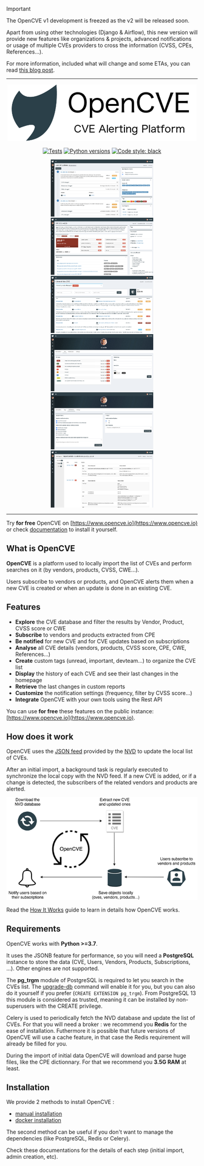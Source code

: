 > [!IMPORTANT]
> The OpenCVE v1 development is freezed as the v2 will be released soon.

Apart from using other technologies (Django & Airflow), this new version will provide new features like organizations & projects, advanced notifications or usage of multiple CVEs providers to cross the information (CVSS, CPEs, References...).

For more information, included what will change and some ETAs, you can read [this blog post](https://blog.opencve.io/posts/opencve-v2-is-coming-soon/).

----------------

<p align="center">
  <img alt="OpenCVE" src="https://raw.githubusercontent.com/opencve/opencve/master/logo.png">
</p>
<p align="center">
  <a href="https://github.com/opencve/opencve/actions?query=workflow%3ATests"><img alt="Tests" src="https://github.com/opencve/opencve/workflows/Tests/badge.svg"></a>
  <a href="https://www.python.org/"><img alt="Python versions" src="https://img.shields.io/badge/python-3.7%2B-blue.svg"></a>
  <a href="https://github.com/python/black"><img alt="Code style: black" src="https://img.shields.io/badge/code%20style-black-000000.svg"></a>
</p>

<p align="center">
  <img src="https://raw.githubusercontent.com/opencve/opencve/master/opencve1.png" width="270" height="150">
  <img src="https://raw.githubusercontent.com/opencve/opencve/master/opencve2.png" width="270" height="150">
  <img src="https://raw.githubusercontent.com/opencve/opencve/master/opencve3.png" width="270" height="150">
  <img src="https://raw.githubusercontent.com/opencve/opencve/master/opencve4.png" width="270" height="150">
  <img src="https://raw.githubusercontent.com/opencve/opencve/master/opencve5.png" width="270" height="150">
  <img src="https://raw.githubusercontent.com/opencve/opencve/master/opencve6.png" width="270" height="150">
</p>

----------------

Try **for free** OpenCVE on [https://www.opencve.io](https://www.opencve.io) or check [documentation](https://docs.opencve.io) to install it yourself.

## What is OpenCVE

**OpenCVE** is a platform used to locally import the list of CVEs and perform searches on it (by vendors, products, CVSS, CWE...).

Users subscribe to vendors or products, and OpenCVE alerts them when a new CVE is created or when an update is done in an existing CVE.

## Features

- **Explore** the CVE database and filter the results by Vendor, Product, CVSS score or CWE
- **Subscribe** to vendors and products extracted from CPE
- **Be notified** for new CVE and for CVE updates based on subscriptions
- **Analyse** all CVE details (vendors, products, CVSS score, CPE, CWE, References...)
- **Create** custom tags (unread, important, devteam...) to organize the CVE list
- **Display** the history of each CVE and see their last changes in the homepage
- **Retrieve** the last changes in custom reports
- **Customize** the notification settings (frequency, filter by CVSS score...)
- **Integrate** OpenCVE with your own tools using the Rest API

You can use **for free** these features on the public instance: [https://www.opencve.io](https://www.opencve.io).

## How does it work

OpenCVE uses the [JSON feed](https://nvd.nist.gov/vuln/data-feeds#JSON_FEED) provided by the [NVD](https://nvd.nist.gov/) to update the local list of CVEs.

After an initial import, a background task is regularly executed to synchronize the local copy with the NVD feed. If a new CVE is added, or if a change is detected, the subscribers of the related vendors and products are alerted.

<p align="center">
  <img src="https://raw.githubusercontent.com/opencve/opencve/master/how-it-works.png">
</p>

Read the [How It Works](https://docs.opencve.io/how-it-works/) guide to learn in details how OpenCVE works.

## Requirements

OpenCVE works with **Python >=3.7**.

It uses the JSONB feature for performance, so you will need a **PostgreSQL** instance to store the data (CVE, Users, Vendors, Products, Subscriptions, ...). Other engines are not supported.

The **pg_trgm** module of PostgreSQL is required to let you search in the CVEs list. The [upgrade-db](https://docs.opencve.io/commands/#upgrade-db) command will enable it for you, but you can also do it yourself if you prefer (`CREATE EXTENSION pg_trgm`). From PostgreSQL 13 this module is considered as trusted, meaning it can be installed by non-superusers with the CREATE privilege.

Celery is used to periodically fetch the NVD database and update the list of CVEs. For that you will need a broker : we recommend you **Redis** for the ease of installation. Futhermore it is possible that future versions of OpenCVE will use a cache feature, in that case the Redis requirement will already be filled for you.

During the import of initial data OpenCVE will download and parse huge files, like the CPE dictionnary. For that we recommend you **3.5G RAM** at least.

## Installation

We provide 2 methods to install OpenCVE :

- [manual installation](https://docs.opencve.io/installation/manual/)
- [docker installation](https://docs.opencve.io/installation/docker/)

The second method can be useful if you don't want to manage the dependencies (like PostgreSQL, Redis or Celery).

Check these documentations for the details of each step (initial import, admin creation, etc).
